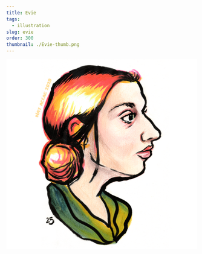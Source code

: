 ```yaml
---
title: Evie
tags:
  - illustration
slug: evie
order: 300
thumbnail: ./Evie-thumb.png
---
```

![](Evie1.png)


